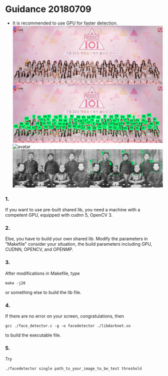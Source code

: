 #                            Guidance 20180709
* It is recommended to use GPU for faster detection.
![avatar](example3.jpg)
![avatar](example4.jpg)
![avatar](data/example5.jpg)
### 1.
If you want to use pre-built shared lib, you need a machine with a competent GPU, equipped with cudnn 5, OpenCV 3.

### 2.
Else, you have to build your own shared lib. Modify the parameters in "Makefile" consider your situation, the build parameters including GPU, CUDNN, OPENCV, and OPENMP.

### 3.
After modifications in Makefile, type
```shell
make -j20
```
or something else to build the lib file.

### 4.
If there are no error on your screen, congratulations, then
```shell
gcc ./face_detector.c -g -o facedetector ./libdarknet.so
```
to build the executable file.

### 5.
Try
```shell
./facedetector single path_to_your_image_to_be_test threshold
```

